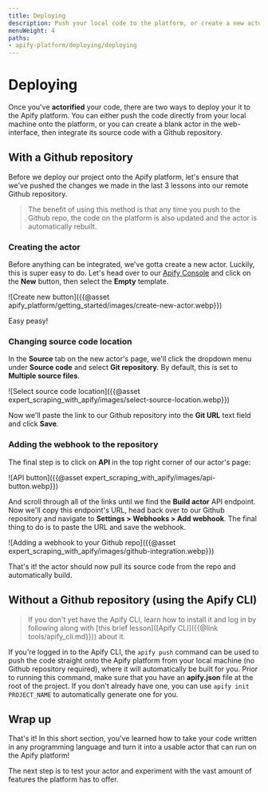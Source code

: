 ```yaml
---
title: Deploying
description: Push your local code to the platform, or create a new actor on the console and integrate it with a Github repo to automatically rebuild any new changes.
menuWeight: 4
paths:
- apify-platform/deploying/deploying
---
```


# [](#deploying) Deploying

Once you've **actorified** your code, there are two ways to deploy your it to the Apify platform. You can either push the code directly from your local machine onto the platform, or you can create a blank actor in the web-interface, then integrate its source code with a Github repository.

## [](#with-git-repository) With a Github repository

Before we deploy our project onto the Apify platform, let's ensure that we've pushed the changes we made in the last 3 lessons into our remote Github repository.

> The benefit of using this method is that any time you push to the Github repo, the code on the platform is also updated and the actor is automatically rebuilt.

### Creating the actor

Before anything can be integrated, we've gotta create a new actor. Luckily, this is super easy to do. Let's head over to our [Apify Console](https://console.apify.com) and click on the **New** button, then select the **Empty** template.

![Create new button]({{@asset apify_platform/getting_started/images/create-new-actor.webp}})

Easy peasy!

### [](#change-source-code) Changing source code location

In the **Source** tab on the new actor's page, we'll click the dropdown menu under **Source code** and select **Git repository**. By default, this is set to **Multiple source files**.

![Select source code location]({{@asset expert_scraping_with_apify/images/select-source-location.webp}})

Now we'll paste the link to our Github repository into the **Git URL** text field and click **Save**.

### [](#adding-repo-webhook) Adding the webhook to the repository

The final step is to click on **API** in the top right corner of our actor's page:

![API button]({{@asset expert_scraping_with_apify/images/api-button.webp}})

And scroll through all of the links until we find the **Build actor** API endpoint. Now we'll copy this endpoint's URL, head back over to our Github repository and navigate to **Settings > Webhooks > Add webhook**. The final thing to do is to paste the URL and save the webhook.

![Adding a webhook to your Github repo]({{@asset expert_scraping_with_apify/images/github-integration.webp}})

That's it! the actor should now pull its source code from the repo and automatically build.

## [](#with-apify-cli) Without a Github repository (using the Apify CLI)

> If you don't yet have the Apify CLI, learn how to install it and log in by following along with [this brief lesson]([Apify CLI]({{@link tools/apify_cli.md}})) about it.

If you're logged in to the Apify CLI, the `apify push` command can be used to push the code straight onto the Apify platform from your local machine (no Github repository required), where it will automatically be built for you. Prior to running this command, make sure that you have an **apify.json** file at the root of the project. If you don't already have one, you can use `apify init PROJECT_NAME` to automatically generate one for you.

## [](#next) Wrap up

That's it! In this short section, you've learned how to take your code written in any programming language and turn it into a usable actor that can run on the Apify platform!

The next step is to test your actor and experiment with the vast amount of features the platform has to offer.
